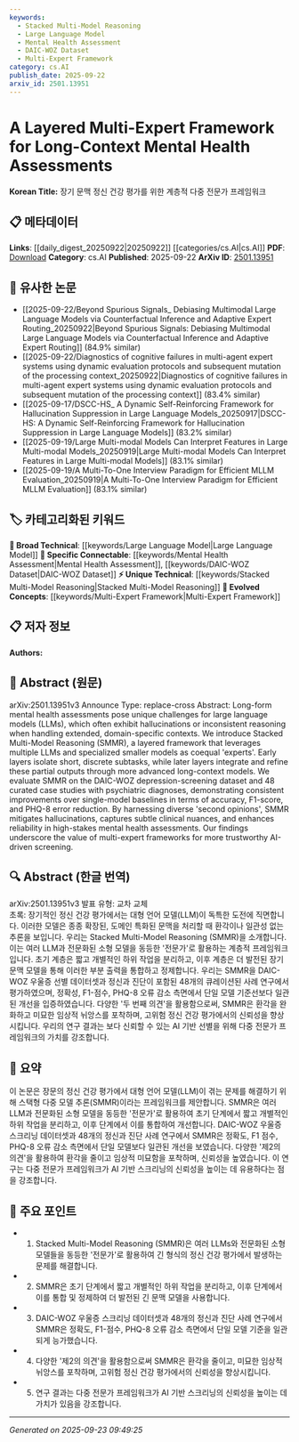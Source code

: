 ```yaml
---
keywords:
  - Stacked Multi-Model Reasoning
  - Large Language Model
  - Mental Health Assessment
  - DAIC-WOZ Dataset
  - Multi-Expert Framework
category: cs.AI
publish_date: 2025-09-22
arxiv_id: 2501.13951
---
```


<!-- KEYWORD_LINKING_METADATA:
{
  "processed_timestamp": "2025-09-23T09:49:25.036416",
  "vocabulary_version": "1.0",
  "selected_keywords": [
    "Stacked Multi-Model Reasoning",
    "Large Language Model",
    "Mental Health Assessment",
    "DAIC-WOZ Dataset",
    "Multi-Expert Framework"
  ],
  "rejected_keywords": [],
  "similarity_scores": {
    "Stacked Multi-Model Reasoning": 0.78,
    "Large Language Model": 0.8,
    "Mental Health Assessment": 0.77,
    "DAIC-WOZ Dataset": 0.75,
    "Multi-Expert Framework": 0.74
  },
  "extraction_method": "AI_prompt_based",
  "budget_applied": true,
  "candidates_json": {
    "candidates": [
      {
        "surface": "Stacked Multi-Model Reasoning",
        "canonical": "Stacked Multi-Model Reasoning",
        "aliases": [
          "SMMR"
        ],
        "category": "unique_technical",
        "rationale": "Represents a novel framework for integrating multiple models in mental health assessments, enhancing specificity and reliability.",
        "novelty_score": 0.85,
        "connectivity_score": 0.65,
        "specificity_score": 0.88,
        "link_intent_score": 0.78
      },
      {
        "surface": "Large Language Models",
        "canonical": "Large Language Model",
        "aliases": [
          "LLMs"
        ],
        "category": "broad_technical",
        "rationale": "Central to the framework's operation, providing a basis for linking to broader AI discussions.",
        "novelty_score": 0.45,
        "connectivity_score": 0.9,
        "specificity_score": 0.7,
        "link_intent_score": 0.8
      },
      {
        "surface": "mental health assessments",
        "canonical": "Mental Health Assessment",
        "aliases": [],
        "category": "specific_connectable",
        "rationale": "Key application area of the framework, crucial for linking to healthcare and AI ethics topics.",
        "novelty_score": 0.6,
        "connectivity_score": 0.75,
        "specificity_score": 0.85,
        "link_intent_score": 0.77
      },
      {
        "surface": "DAIC-WOZ depression-screening dataset",
        "canonical": "DAIC-WOZ Dataset",
        "aliases": [
          "depression-screening dataset"
        ],
        "category": "specific_connectable",
        "rationale": "Specific dataset used in the study, important for linking to data-driven research in mental health.",
        "novelty_score": 0.7,
        "connectivity_score": 0.68,
        "specificity_score": 0.82,
        "link_intent_score": 0.75
      },
      {
        "surface": "multi-expert frameworks",
        "canonical": "Multi-Expert Framework",
        "aliases": [],
        "category": "evolved_concepts",
        "rationale": "Describes the collaborative model approach, relevant for linking to advanced AI methodologies.",
        "novelty_score": 0.65,
        "connectivity_score": 0.72,
        "specificity_score": 0.78,
        "link_intent_score": 0.74
      }
    ],
    "ban_list_suggestions": [
      "hallucinations",
      "accuracy",
      "F1-score",
      "PHQ-8 error reduction"
    ]
  },
  "decisions": [
    {
      "candidate_surface": "Stacked Multi-Model Reasoning",
      "resolved_canonical": "Stacked Multi-Model Reasoning",
      "decision": "linked",
      "scores": {
        "novelty": 0.85,
        "connectivity": 0.65,
        "specificity": 0.88,
        "link_intent": 0.78
      }
    },
    {
      "candidate_surface": "Large Language Models",
      "resolved_canonical": "Large Language Model",
      "decision": "linked",
      "scores": {
        "novelty": 0.45,
        "connectivity": 0.9,
        "specificity": 0.7,
        "link_intent": 0.8
      }
    },
    {
      "candidate_surface": "mental health assessments",
      "resolved_canonical": "Mental Health Assessment",
      "decision": "linked",
      "scores": {
        "novelty": 0.6,
        "connectivity": 0.75,
        "specificity": 0.85,
        "link_intent": 0.77
      }
    },
    {
      "candidate_surface": "DAIC-WOZ depression-screening dataset",
      "resolved_canonical": "DAIC-WOZ Dataset",
      "decision": "linked",
      "scores": {
        "novelty": 0.7,
        "connectivity": 0.68,
        "specificity": 0.82,
        "link_intent": 0.75
      }
    },
    {
      "candidate_surface": "multi-expert frameworks",
      "resolved_canonical": "Multi-Expert Framework",
      "decision": "linked",
      "scores": {
        "novelty": 0.65,
        "connectivity": 0.72,
        "specificity": 0.78,
        "link_intent": 0.74
      }
    }
  ]
}
-->

# A Layered Multi-Expert Framework for Long-Context Mental Health Assessments

**Korean Title:** 장기 문맥 정신 건강 평가를 위한 계층적 다중 전문가 프레임워크

## 📋 메타데이터

**Links**: [[daily_digest_20250922|20250922]] [[categories/cs.AI|cs.AI]]
**PDF**: [Download](https://arxiv.org/pdf/2501.13951.pdf)
**Category**: cs.AI
**Published**: 2025-09-22
**ArXiv ID**: [2501.13951](https://arxiv.org/abs/2501.13951)

## 🔗 유사한 논문
- [[2025-09-22/Beyond Spurious Signals_ Debiasing Multimodal Large Language Models via Counterfactual Inference and Adaptive Expert Routing_20250922|Beyond Spurious Signals: Debiasing Multimodal Large Language Models via Counterfactual Inference and Adaptive Expert Routing]] (84.9% similar)
- [[2025-09-22/Diagnostics of cognitive failures in multi-agent expert systems using dynamic evaluation protocols and subsequent mutation of the processing context_20250922|Diagnostics of cognitive failures in multi-agent expert systems using dynamic evaluation protocols and subsequent mutation of the processing context]] (83.4% similar)
- [[2025-09-17/DSCC-HS_ A Dynamic Self-Reinforcing Framework for Hallucination Suppression in Large Language Models_20250917|DSCC-HS: A Dynamic Self-Reinforcing Framework for Hallucination Suppression in Large Language Models]] (83.2% similar)
- [[2025-09-19/Large Multi-modal Models Can Interpret Features in Large Multi-modal Models_20250919|Large Multi-modal Models Can Interpret Features in Large Multi-modal Models]] (83.1% similar)
- [[2025-09-19/A Multi-To-One Interview Paradigm for Efficient MLLM Evaluation_20250919|A Multi-To-One Interview Paradigm for Efficient MLLM Evaluation]] (83.1% similar)

## 🏷️ 카테고리화된 키워드
**🧠 Broad Technical**: [[keywords/Large Language Model|Large Language Model]]
**🔗 Specific Connectable**: [[keywords/Mental Health Assessment|Mental Health Assessment]], [[keywords/DAIC-WOZ Dataset|DAIC-WOZ Dataset]]
**⚡ Unique Technical**: [[keywords/Stacked Multi-Model Reasoning|Stacked Multi-Model Reasoning]]
**🚀 Evolved Concepts**: [[keywords/Multi-Expert Framework|Multi-Expert Framework]]

## 📋 저자 정보

**Authors:** 

## 📄 Abstract (원문)

arXiv:2501.13951v3 Announce Type: replace-cross 
Abstract: Long-form mental health assessments pose unique challenges for large language models (LLMs), which often exhibit hallucinations or inconsistent reasoning when handling extended, domain-specific contexts. We introduce Stacked Multi-Model Reasoning (SMMR), a layered framework that leverages multiple LLMs and specialized smaller models as coequal 'experts'. Early layers isolate short, discrete subtasks, while later layers integrate and refine these partial outputs through more advanced long-context models. We evaluate SMMR on the DAIC-WOZ depression-screening dataset and 48 curated case studies with psychiatric diagnoses, demonstrating consistent improvements over single-model baselines in terms of accuracy, F1-score, and PHQ-8 error reduction. By harnessing diverse 'second opinions', SMMR mitigates hallucinations, captures subtle clinical nuances, and enhances reliability in high-stakes mental health assessments. Our findings underscore the value of multi-expert frameworks for more trustworthy AI-driven screening.

## 🔍 Abstract (한글 번역)

arXiv:2501.13951v3 발표 유형: 교차 교체  
초록: 장기적인 정신 건강 평가에서는 대형 언어 모델(LLM)이 독특한 도전에 직면합니다. 이러한 모델은 종종 확장된, 도메인 특화된 문맥을 처리할 때 환각이나 일관성 없는 추론을 보입니다. 우리는 Stacked Multi-Model Reasoning (SMMR)을 소개합니다. 이는 여러 LLM과 전문화된 소형 모델을 동등한 '전문가'로 활용하는 계층적 프레임워크입니다. 초기 계층은 짧고 개별적인 하위 작업을 분리하고, 이후 계층은 더 발전된 장기 문맥 모델을 통해 이러한 부분 출력을 통합하고 정제합니다. 우리는 SMMR을 DAIC-WOZ 우울증 선별 데이터셋과 정신과 진단이 포함된 48개의 큐레이션된 사례 연구에서 평가하였으며, 정확성, F1-점수, PHQ-8 오류 감소 측면에서 단일 모델 기준선보다 일관된 개선을 입증하였습니다. 다양한 '두 번째 의견'을 활용함으로써, SMMR은 환각을 완화하고 미묘한 임상적 뉘앙스를 포착하며, 고위험 정신 건강 평가에서의 신뢰성을 향상시킵니다. 우리의 연구 결과는 보다 신뢰할 수 있는 AI 기반 선별을 위해 다중 전문가 프레임워크의 가치를 강조합니다.

## 📝 요약

이 논문은 장문의 정신 건강 평가에서 대형 언어 모델(LLM)이 겪는 문제를 해결하기 위해 스택형 다중 모델 추론(SMMR)이라는 프레임워크를 제안합니다. SMMR은 여러 LLM과 전문화된 소형 모델을 동등한 '전문가'로 활용하여 초기 단계에서 짧고 개별적인 하위 작업을 분리하고, 이후 단계에서 이를 통합하여 개선합니다. DAIC-WOZ 우울증 스크리닝 데이터셋과 48개의 정신과 진단 사례 연구에서 SMMR은 정확도, F1 점수, PHQ-8 오류 감소 측면에서 단일 모델보다 일관된 개선을 보였습니다. 다양한 '제2의 의견'을 활용하여 환각을 줄이고 임상적 미묘함을 포착하며, 신뢰성을 높였습니다. 이 연구는 다중 전문가 프레임워크가 AI 기반 스크리닝의 신뢰성을 높이는 데 유용하다는 점을 강조합니다.

## 🎯 주요 포인트

- 1. Stacked Multi-Model Reasoning (SMMR)은 여러 LLMs와 전문화된 소형 모델들을 동등한 '전문가'로 활용하여 긴 형식의 정신 건강 평가에서 발생하는 문제를 해결합니다.
- 2. SMMR은 초기 단계에서 짧고 개별적인 하위 작업을 분리하고, 이후 단계에서 이를 통합 및 정제하여 더 발전된 긴 문맥 모델을 사용합니다.
- 3. DAIC-WOZ 우울증 스크리닝 데이터셋과 48개의 정신과 진단 사례 연구에서 SMMR은 정확도, F1-점수, PHQ-8 오류 감소 측면에서 단일 모델 기준을 일관되게 능가했습니다.
- 4. 다양한 '제2의 의견'을 활용함으로써 SMMR은 환각을 줄이고, 미묘한 임상적 뉘앙스를 포착하며, 고위험 정신 건강 평가에서의 신뢰성을 향상시킵니다.
- 5. 연구 결과는 다중 전문가 프레임워크가 AI 기반 스크리닝의 신뢰성을 높이는 데 가치가 있음을 강조합니다.


---

*Generated on 2025-09-23 09:49:25*